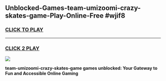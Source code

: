
## Unblocked-Games-team-umizoomi-crazy-skates-game-Play-Online-Free #wjif8
<h3>
<a href="https://us.freeplayer.one?title=team-umizoomi-crazy-skates-game&ref=10M">CLICK TO PLAY</a></h3>
<hr>

<h3>
<a href="https://us.freeplayer.one?title=team-umizoomi-crazy-skates-game&ref=10M">CLICK 2 PLAY</a>
  
</h3>

<a href="https://us.freeplayer.one?title=team-umizoomi-crazy-skates-game&ref=10M"><img src="https://clearcache.store/games.png"></a>


**team-umizoomi-crazy-skates-game games unblocked: Your Gateway to Fun and Accessible Online Gaming**
